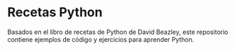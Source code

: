# Recetas Python

Basados en el libro de recetas de Python de David Beazley, este repositorio contiene ejemplos de código y ejercicios para aprender Python.